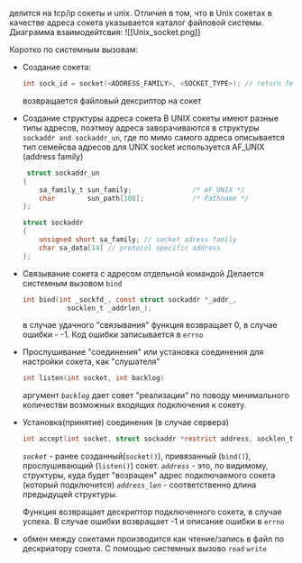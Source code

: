 делится на tcp/ip сокеты и unix. Отличия в том, что в Unix сокетах в качестве адреса сокета указывается каталог файловой системы.
Диаграмма взаимодейтсвия:
![[Unix_socket.png]]

Коротко по системным вызовам:
 - Создание сокета:
	```c
	int sock_id = socket(<ADDRESS_FAMILY>, <SOCKET_TYPE>); // return fescriptor on socket
	```
	возвращается файловый дексриптор на сокет
 - Создание структуры адреса сокета
	 В UNIX сокеты имеют разные типы адресов, поэтмоу адреса заворачиваются в структуры `sockaddr and sockaddr_un`, где по мимо самого адреса описывается тип семейсва адресов
	для UNIX socket используется AF_UNIX (address family)
	
	```c
	 struct sockaddr_un
	{
	    sa_family_t sun_family;               /* AF_UNIX */
	    char        sun_path[108];            /* Pathname */
	};
	```
	```c
	struct sockaddr
	{
		unsigned short sa_family; // socket adress family
		char sa_data[14] // protocol specific address
	};
	```
 - Связывание сокета с адресом отдельной командой
	 Делается системным вызовом `bind`
	 ```c
	int bind(int _sockfd_, const struct sockaddr *_addr_,
                socklen_t _addrlen_);
    
	```
	в случае удачного "связывания" функция возвращает 0, в случае ошибки - -1. Код ошибки записывается в `errno`
 
 - Прослушивание  "соединения" или установка соединения
	 для настройки сокета, как "слушателя"
	 ```c
	 int listen(int socket, int backlog)
	```
	аргумент *`backlog`*  дает совет "реализации" по поводу минимального количестви возможных входящих подключения к сокету.
 
 - Установка(принятие) соединения (в случае сервера)
	 ```c
	 int accept(int socket, struct sockaddr *restrict address, socklen_t *restrict address_len);
	```
	*`socket`* - ранее созданный(`socket()`), привязанный (`bind()`), прослушивающий (`listen()`) сокет.
	*`address`* - это, по видимому, структуры, куда будет "возращен" адрес подключаемого сокета (который подключится)
	*`address_len`* - соответственно длина предыдущей структуры.
	
	Функция возвращает дескриптор подключенного сокета, в случае успеха. В случае ошибки возвращает -1 и описание ошибки в `errno`

 - обмен между сокетами
	 производится как чтение/запись в файл по дескриатору сокета. С помощью системных вызово `read` `write`